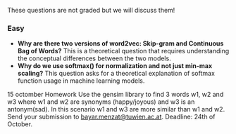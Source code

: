 These questions are not graded but we will discuss them!

### Easy 
- **Why are there two versions of word2vec: Skip-gram and Continuous Bag of Words?** This is a theoretical question that requires understanding the conceptual differences between the two models.
- **Why do we use softmax() for normalization and not just min-max scaling?** This question asks for a theoretical explanation of softmax function usage in machine learning models.


15 octomber
Homework
Use the gensim library to find 3 words w1, w2 and w3 where w1 and w2 are synonyms (happy/joyous) and w3 is an antonym(sad). In this scenario w1 and w3 are more similar than w1 and w2.
Send your submission to bayar.menzat@tuwien.ac.at.
Deadline: 24th of October.


